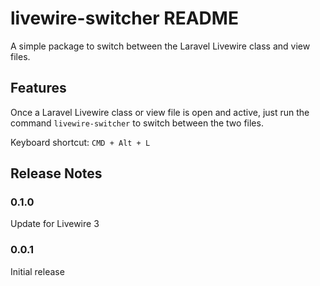 # livewire-switcher README

A simple package to switch between the Laravel Livewire class and view files.

## Features

Once a Laravel Livewire class or view file is open and active, just run the command `livewire-switcher` to switch between the two files.

Keyboard shortcut: `CMD + Alt + L`

## Release Notes

### 0.1.0

Update for Livewire 3

### 0.0.1

Initial release
